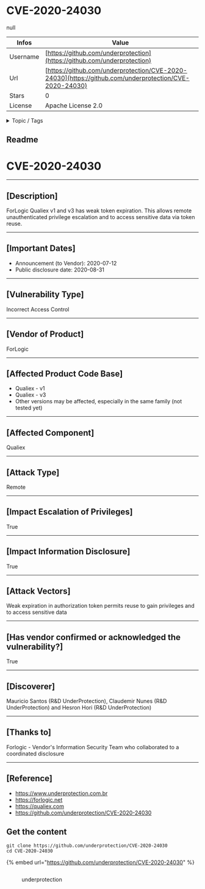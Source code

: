 # CVE-2020-24030

null

| Infos    | Value                                                              |
| -------- | -------------------------------------------------------------------|
| Username | [https://github.com/underprotection](https://github.com/underprotection) |
| Url      | [https://github.com/underprotection/CVE-2020-24030](https://github.com/underprotection/CVE-2020-24030)                                               |
| Stars    | 0                                                          |
| License  | Apache License 2.0                                                        |

<details>

<summary>Topic / Tags</summary>



</details>

## Readme

# CVE-2020-24030

------------------------------------------

## [Description]

ForLogic Qualiex v1 and v3 has weak token expiration. This allows remote unauthenticated privilege escalation and to access sensitive data via token reuse.

------------------------------------------

## [Important Dates]

- Announcement (to Vendor): 2020-07-12
- Public disclosure date: 2020-08-31

------------------------------------------

## [Vulnerability Type]

Incorrect Access Control

------------------------------------------

## [Vendor of Product]

ForLogic

------------------------------------------

## [Affected Product Code Base]

- Qualiex - v1
- Qualiex - v3
- Other versions may be affected, especially in the same family (not tested yet)

------------------------------------------

## [Affected Component]

Qualiex

------------------------------------------

## [Attack Type]

Remote

------------------------------------------

## [Impact Escalation of Privileges]

True

------------------------------------------

## [Impact Information Disclosure]

True

------------------------------------------

## [Attack Vectors]

Weak expiration in authorization token permits reuse to gain privileges and to access sensitive data

------------------------------------------

## [Has vendor confirmed or acknowledged the vulnerability?]

True

------------------------------------------

## [Discoverer]

Mauricio Santos (R&D UnderProtection), Claudemir Nunes (R&D UnderProtection) and Hesron Hori (R&D UnderProtection)

------------------------------------------

## [Thanks to]

Forlogic - Vendor's Information Security Team who collaborated to a coordinated disclosure

------------------------------------------

## [Reference]

- https://www.underprotection.com.br
- https://forlogic.net
- https://qualiex.com
- https://github.com/underprotection/CVE-2020-24030



## Get the content

```
git clone https://github.com/underprotection/CVE-2020-24030
cd CVE-2020-24030
```

{% embed url="https://github.com/underprotection/CVE-2020-24030" %}

<figure><img src="https://avatars.githubusercontent.com/u/60452208?v=4" alt=""><figcaption><p>underprotection</p></figcaption></figure>
